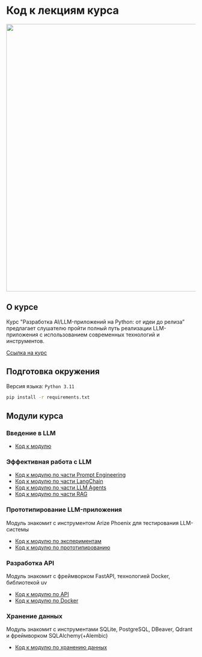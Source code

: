 # Код к лекциям курса

<img src="https://github.com/user-attachments/assets/13e7a4ad-aa00-489c-9958-f7302807f783" width="710" />

## О курсе
Курс "Разработка AI/LLM-приложений на Python: от идеи до релиза” предлагает слушателю пройти 
полный путь реализации LLM-приложения с использованием современных технологий и инструментов.

[Ссылка на курс](https://stepik.org/course/215591/promo)

## Подготовка окружения
Версия языка: `Python 3.11`
```bash
pip install -r requirements.txt
```

## Модули курса

### Введение в LLM

- [Код к модулю](/modules/01_LLM_INTRO)

### Эффективная работа с LLM
- [Код к модулю по части Prompt Engineering](/modules/02_LLM_PROMPTING)
- [Код к модулю по части LangChain](/modules/03_LANGCHAIN)
- [Код к модулю по части LLM Agents](/modules/04_LLM_AGENTS)
- [Код к модулю по части RAG](/modules/05_RAG)

### Прототипирование LLM-приложения
Модуль знакомит с инструментом Arize Phoenix для тестирования LLM-системы

- [Код к модулю по экспериментам](/modules/06_EXPERIMENTS)
- [Код к модулю по прототипированию](/modules/07_CHAINLIT_PROTOTYPE)

### Разработка API
Модуль знакомит с фреймворком FastAPI, технологией Docker, библиотекой uv

- [Код к модулю по API](/modules/08_API)
- [Код к модулю по Docker](/modules/09_CONTAINERIZATION)

### Хранение данных
Модуль знакомит с инструментами SQLite, PostgreSQL, DBeaver, Qdrant и фреймворком SQLAlchemy(+Alembic)

- [Код к модулю по хранению данных](/modules/10_DATA_STORAGE)
